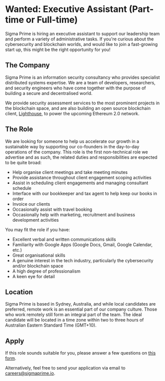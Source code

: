 # Wanted: Executive Assistant (Part-time or Full-time)

Sigma Prime is hiring an executive assistant to support our leadership team and perform a variety of administrative tasks. If you're curious about the cybersecurity and blockchain worlds, and would like to join a fast-growing start up, this might be the right opportunity for you!

## The Company

Sigma Prime is an information security consultancy who provides specialist distributed systems expertise. We are a team of developers, researchers, and security engineers who have come together with the purpose of building a secure and decentralised world.

We provide security assessment services to the most prominent projects in the blockchain space, and are also building an open source blockchain client, [Lighthouse](https://github.com/sigp/lighthouse), to power the upcoming Ethereum 2.0 network.

## The Role

We are looking for someone to help us accelerate our growth in a sustainable way by supporting our co-founders in the day-to-day operations of the company. This role is the first non-technical role we advertise and as such, the related duties and responsibilities are expected to be quite broad:

* Help organise client meetings and take meeting minutes
* Provide assistance throughout client engagement scoping activities
* Assist in scheduling client engagements and managing consultant schedule
* Interface with our bookkeeper and tax agent to help keep our books in order
* Invoice our clients 
* Occasionally assist with travel booking
* Occasionally help with marketing, recruitment and business development activities

You may fit the role if you have:

* Excellent verbal and written communications skills
* Familiarity with Google Apps (Google Docs, Gmail, Google Calendar, etc.)
* Great organisational skills
* A genuine interest in the tech industry, particularly the cybersecurity and/or blockchain space
* A high degree of professionalism
* A keen eye for detail

## Location

Sigma Prime is based in Sydney, Australia, and while local candidates are preferred,
remote work is an essential part of our company culture. Those who work remotely still
form an integral part of the team. The ideal candidate will be located in a time zone within two to three hours of Australian Eastern Standard Time (GMT+10).

## Apply

If this role sounds suitable for you, please answer a few questions on [this form](https://forms.gle/uS1a3Vm43LTQKmEW7).

Alternatively, feel free to send your application via email to
[careers@sigmaprime.io](mailto:careers@sigmaprime.io).
